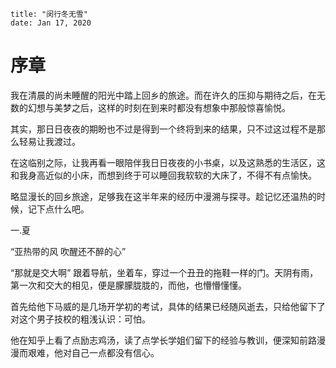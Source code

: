 ```
title: "闵行冬无雪"
date: Jan 17, 2020
```

# 序章

我在清晨的尚未睡醒的阳光中踏上回乡的旅途。而在许久的压抑与期待之后，在无数的幻想与美梦之后，这样的时刻在到来时都没有想象中那般惊喜愉悦。

其实，那日日夜夜的期盼也不过是得到一个终将到来的结果，只不过这过程不是那么轻易让我渡过。

在这临别之际，让我再看一眼陪伴我日日夜夜的小书桌，以及这熟悉的生活区，这和我身高近似的小床，而想到终于可以睡回我软软的大床了，不得不有点愉快。

略显漫长的回乡旅途，足够我在这半年来的经历中漫溯与探寻。趁记忆还温热的时候，记下点什么吧。



一.夏

“亚热带的风
吹醒还不醉的心”

“那就是交大啊”
跟着导航，坐着车，穿过一个丑丑的拖鞋一样的门。天阴有雨，第一次和交大的相见，便是朦朦胧胧的，而他，也懵懵懂懂。

首先给他下马威的是几场开学初的考试，具体的结果已经随风逝去，只给他留下了对这个男子技校的粗浅认识：可怕。

他在知乎上看了点励志鸡汤，读了点学长学姐们留下的经验与教训，便深知前路漫漫而艰难，他对自己一点都没有信心。



